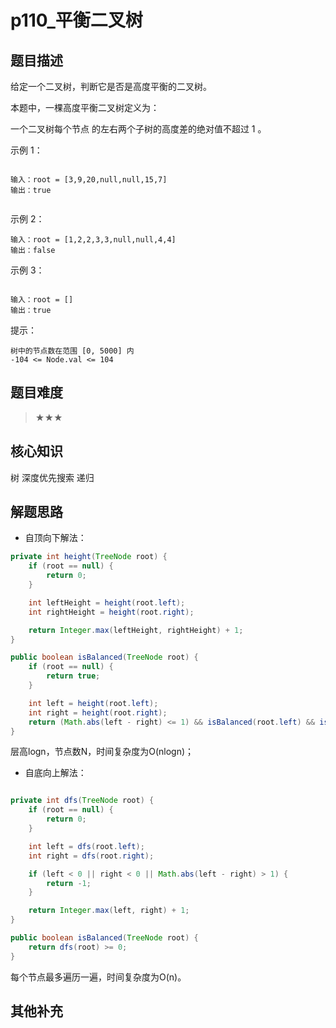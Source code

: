 # p110_平衡二叉树
## 题目描述
给定一个二叉树，判断它是否是高度平衡的二叉树。 

 本题中，一棵高度平衡二叉树定义为： 

 
 一个二叉树每个节点 的左右两个子树的高度差的绝对值不超过 1 。 
 

 

 示例 1： 
```
 
输入：root = [3,9,20,null,null,15,7]
输出：true
 
```
 示例 2： 

 ```
输入：root = [1,2,2,3,3,null,null,4,4]
输出：false
 ```

 示例 3： 
```
 
输入：root = []
输出：true
 ```

 

 提示： 

 ```
 树中的节点数在范围 [0, 5000] 内 
 -104 <= Node.val <= 104 
 ```
## 题目难度
> ★★★
## 核心知识
树 深度优先搜索 递归
## 解题思路

- 自顶向下解法：

```java
private int height(TreeNode root) {
    if (root == null) {
        return 0;
    }

    int leftHeight = height(root.left);
    int rightHeight = height(root.right);

    return Integer.max(leftHeight, rightHeight) + 1;
}

public boolean isBalanced(TreeNode root) {
    if (root == null) {
        return true;
    }

    int left = height(root.left);
    int right = height(root.right);
    return (Math.abs(left - right) <= 1) && isBalanced(root.left) && isBalanced(root.right);
}

```

层高logn，节点数N，时间复杂度为O(nlogn)；

- 自底向上解法：

```java

private int dfs(TreeNode root) {
    if (root == null) {
        return 0;
    }

    int left = dfs(root.left);
    int right = dfs(root.right);

    if (left < 0 || right < 0 || Math.abs(left - right) > 1) {
        return -1;
    }

    return Integer.max(left, right) + 1;
}

public boolean isBalanced(TreeNode root) {
    return dfs(root) >= 0;
}
```
每个节点最多遍历一遍，时间复杂度为O(n)。

## 其他补充
